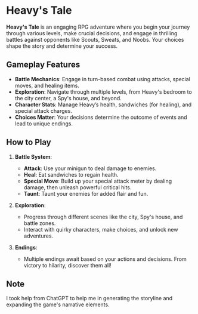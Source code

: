 # Heavy's Tale

**Heavy's Tale** is an engaging RPG adventure where you begin your journey through various levels, make crucial decisions, and engage in thrilling battles against opponents like Scouts, Sweats, and Noobs. Your choices shape the story and determine your success.

## Gameplay Features

- **Battle Mechanics**: Engage in turn-based combat using attacks, special moves, and healing items.
- **Exploration**: Navigate through multiple levels, from Heavy's bedroom to the city center, a Spy's house, and beyond.
- **Character Stats**: Manage Heavy’s health, sandwiches (for healing), and special attack charges.
- **Choices Matter**: Your decisions determine the outcome of events and lead to unique endings.

## How to Play

1. **Battle System**:  
   - **Attack**: Use your minigun to deal damage to enemies.  
   - **Heal**: Eat sandwiches to regain health.  
   - **Special Move**: Build up your special attack meter by dealing damage, then unleash powerful critical hits.  
   - **Taunt**: Taunt your enemies for added flair and fun.  

2. **Exploration**:  
   - Progress through different scenes like the city, Spy's house, and battle zones.  
   - Interact with quirky characters, make choices, and unlock new adventures.  

3. **Endings**:  
   - Multiple endings await based on your actions and decisions. From victory to hilarity, discover them all!  

## Note

I took help from ChatGPT to help me in generating the storyline and expanding the game's narrative elements.